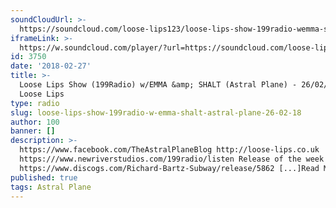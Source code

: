 ```yaml
---
soundCloudUrl: >-
  https://soundcloud.com/loose-lips123/loose-lips-show-199radio-wemma-shalt-astral-plane-260218
iframeLink: >-
  https://w.soundcloud.com/player/?url=https://soundcloud.com/loose-lips123/loose-lips-show-199radio-wemma-shalt-astral-plane-260218&color=00aabb&auto_play=false&hide_related=false&show_comments=true&show_user=true&show_reposts=false
id: 3750
date: '2018-02-27'
title: >-
  Loose Lips Show (199Radio) w/EMMA &amp; SHALT (Astral Plane) - 26/02/18 -
  Loose Lips
type: radio
slug: loose-lips-show-199radio-w-emma-shalt-astral-plane-26-02-18
author: 100
banner: []
description: >-
  https://www.facebook.com/TheAstralPlaneBlog http://loose-lips.co.uk
  https:///www.newriverstudios.com/199radio/listen Release of the week =
  https://www.discogs.com/Richard-Bartz-Subway/release/5862 [...]Read More...
published: true
tags: Astral Plane
---
```

